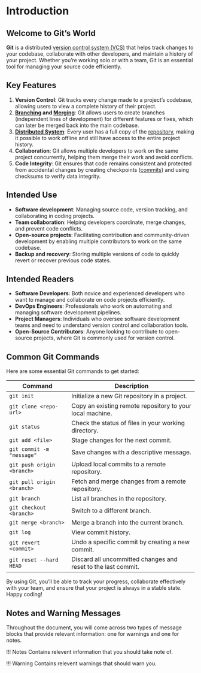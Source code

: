 # Introduction

## Welcome to Git’s World

**Git** is a distributed [version control system (VCS)](./9-glossary.md#version-control-system-vcs) that helps track changes to your codebase, collaborate with other developers, and maintain a history of your project. Whether you’re working solo or with a team, Git is an essential tool for managing your source code efficiently.

## Key Features

1. **Version Control**: Git tracks every change made to a project’s codebase, allowing users to view a complete history of their project.
2. **[Branching](./9-glossary.md#branching) and [Merging](./9-glossary.md#merging)**: Git allows users to create branches (independent lines of development) for different features or fixes, which can later be merged back into the main codebase.
3. [**Distributed System**](./9-glossary.md#distributed-system): Every user has a full copy of the [repository](./9-glossary.md#repository-repo), making it possible to work offline and still have access to the entire project history.
4. **Collaboration**: Git allows multiple developers to work on the same project concurrently, helping them merge their work and avoid conflicts.
5. **Code Integrity**: Git ensures that code remains consistent and protected from accidental changes by creating checkpoints ([commits](./9-glossary.md#commit)) and using checksums to verify data integrity.

## Intended Use

- **Software development**: Managing source code, version tracking, and collaborating in coding projects.
- **Team collaboration**: Helping developers coordinate, merge changes, and prevent code conflicts.
- **Open-source projects**: Facilitating contribution and community-driven development by enabling multiple contributors to work on the same codebase.
- **Backup and recovery**: Storing multiple versions of code to quickly revert or recover previous code states.

## Intended Readers

- **Software Developers**: Both novice and experienced developers who want to manage and collaborate on code projects efficiently.
- **DevOps Engineers**: Professionals who work on automating and managing software development pipelines.
- **Project Managers**: Individuals who oversee software development teams and need to understand version control and collaboration tools.
- **Open-Source Contributors**: Anyone looking to contribute to open-source projects, where Git is commonly used for version control.

## Common Git Commands

Here are some essential Git commands to get started:

| Command | Description |
|---------|------------|
| `git init` | Initialize a new Git repository in a project. |
| `git clone <repo-url>` | Copy an existing remote repository to your local machine. |
| `git status` | Check the status of files in your working directory. |
| `git add <file>` | Stage changes for the next commit. |
| `git commit -m "message"` | Save changes with a descriptive message. |
| `git push origin <branch>` | Upload local commits to a remote repository. |
| `git pull origin <branch>` | Fetch and merge changes from a remote repository. |
| `git branch` | List all branches in the repository. |
| `git checkout <branch>` | Switch to a different branch. |
| `git merge <branch>` | Merge a branch into the current branch. |
| `git log` | View commit history. |
| `git revert <commit>` | Undo a specific commit by creating a new commit. |
| `git reset --hard HEAD` | Discard all uncommitted changes and reset to the last commit. |

By using Git, you’ll be able to track your progress, collaborate effectively with your team, and ensure that your project is always in a stable state. Happy coding!

## Notes and Warning Messages

Throughout the document, you will come across two types of message blocks that provide relevant information: one for warnings and one for notes.

!!! Notes
    Contains relevent information that you should take note of.

!!! Warning
    Contains relevent warnings that should warn you.
